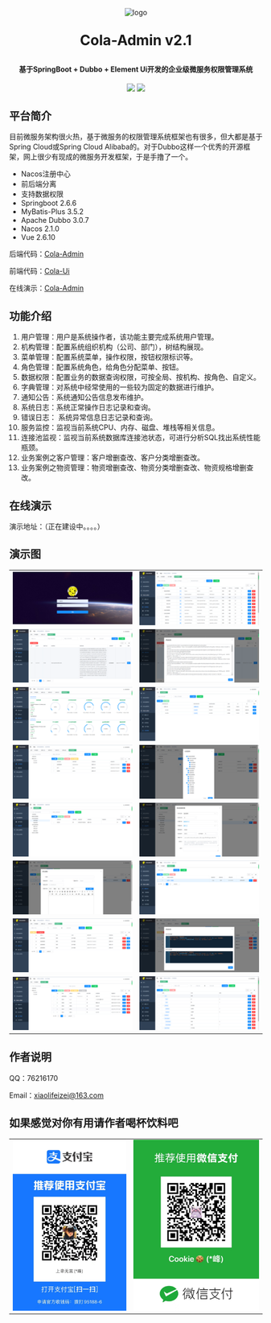 <p align="center">
	<img alt="logo" width="120" height="120"  src="https://s2.loli.net/2022/07/01/hwrfbyMKxp7HjVi.png">
</p>
<h1 align="center" style="margin: 30px 0 30px; font-weight: bold;">Cola-Admin v2.1</h1>
<h4 align="center">基于SpringBoot + Dubbo + Element Ui开发的企业级微服务权限管理系统</h4>
<p align="center">
	<a href="https://github.com/xiaolifeizei/cola-admin"><img src="https://img.shields.io/badge/ColaAdmin-v2.1-green"></a>
	<a href="https://github.com/xiaolifeizei/cola-admin/blob/master/LICENSE"><img src="https://img.shields.io/badge/license-Apache%20License%202.0-green"></a>
</p>


## 平台简介

目前微服务架构很火热，基于微服务的权限管理系统框架也有很多，但大都是基于Spring Cloud或Spring Cloud Alibaba的。对于Dubbo这样一个优秀的开源框架，网上很少有现成的微服务开发框架，于是手撸了一个。

* Nacos注册中心
* 前后端分离
* 支持数据权限
* Springboot 2.6.6
* MyBatis-Plus 3.5.2
* Apache Dubbo 3.0.7
* Nacos 2.1.0
* Vue 2.6.10

后端代码：[Cola-Admin](https://github.com/xiaolifeizei/cola-admin)

前端代码：[Cola-Ui](https://github.com/xiaolifeizei/cola-ui)

在线演示：[Cola-Admin](http://www.cola-admin.vip)

## 功能介绍

1.  用户管理：用户是系统操作者，该功能主要完成系统用户管理。
2.  机构管理：配置系统组织机构（公司、部门），树结构展现。
3.  菜单管理：配置系统菜单，操作权限，按钮权限标识等。
4.  角色管理：配置系统角色，给角色分配菜单、按钮。
5.  数据权限：配置业务的数据查询权限，可按全局、按机构、按角色、自定义。
6.  字典管理：对系统中经常使用的一些较为固定的数据进行维护。
7.  通知公告：系统通知公告信息发布维护。
8.  系统日志：系统正常操作日志记录和查询。
9.  错误日志： 系统异常信息日志记录和查询。
10. 服务监控：监视当前系统CPU、内存、磁盘、堆栈等相关信息。
11. 连接池监视：监视当前系统数据库连接池状态，可进行分析SQL找出系统性能瓶颈。
12. 业务案例之客户管理：客户增删查改、客户分类增删查改。
13. 业务案例之物资管理：物资增删查改、物资分类增删查改、物资规格增删查改。

## 在线演示

演示地址：（正在建设中。。。。）

## 演示图

<table>
    <tr>
        <td><img alt="登陆页面" src="https://github.com/xiaolifeizei/myImages/blob/master/static/%E7%99%BB%E9%99%86%E9%A1%B5%E9%9D%A2.png?raw=true"/></td>
        <td><img alt="菜单管理" src="https://github.com/xiaolifeizei/myImages/blob/master/static/%E8%8F%9C%E5%8D%95%E7%AE%A1%E7%90%86.png?raw=true"/></td>
    </tr>
    <tr>
        <td><img alt="错误日志" src="https://github.com/xiaolifeizei/myImages/blob/master/static/%E9%94%99%E8%AF%AF%E6%97%A5%E5%BF%97.png?raw=true"/></td>
        <td><img alt="错误日志详细信息" src="https://github.com/xiaolifeizei/myImages/blob/master/static/%E9%94%99%E8%AF%AF%E6%97%A5%E5%BF%97%E8%AF%A6%E7%BB%86%E4%BF%A1%E6%81%AF.png?raw=true"/></td>
    </tr>
    <tr>
        <td><img alt="服务监控" src="https://github.com/xiaolifeizei/myImages/blob/master/static/%E6%9C%8D%E5%8A%A1%E7%9B%91%E6%8E%A7.png?raw=true"/></td>
        <td><img alt="机构管理" src="https://github.com/xiaolifeizei/myImages/blob/master/static/%E6%9C%BA%E6%9E%84%E7%AE%A1%E7%90%86.png?raw=true"/></td>
    </tr>
    <tr>
        <td><img alt="角色管理" src="https://github.com/xiaolifeizei/myImages/blob/master/static/%E8%A7%92%E8%89%B2%E7%AE%A1%E7%90%86.png?raw=true"/></td>
        <td><img alt="分配菜单" src="https://github.com/xiaolifeizei/myImages/blob/master/static/%E8%A7%92%E8%89%B2%E7%AE%A1%E7%90%86%E5%88%86%E9%85%8D%E8%8F%9C%E5%8D%95.png?raw=true"/></td>
    </tr>
    <tr>
        <td><img alt="数据权限" src="https://github.com/xiaolifeizei/myImages/blob/master/static/%E6%95%B0%E6%8D%AE%E6%9D%83%E9%99%90.png?raw=true"/></td>
        <td><img alt="数据权限配置" src="https://github.com/xiaolifeizei/myImages/blob/master/static/%E6%95%B0%E6%8D%AE%E6%9D%83%E9%99%90%E9%85%8D%E7%BD%AE.png?raw=true"/></td>
    </tr>
    <tr>
        <td><img alt="添加通知" src="https://github.com/xiaolifeizei/myImages/blob/master/static/%E6%B7%BB%E5%8A%A0%E9%80%9A%E7%9F%A5.png?raw=true"/></td>
        <td><img alt="通知公告" src="https://github.com/xiaolifeizei/myImages/blob/master/static/%E9%80%9A%E7%9F%A5%E5%85%AC%E5%91%8A.png?raw=true"/></td>
    </tr>
    <tr>
        <td><img alt="系统日志" src="https://github.com/xiaolifeizei/myImages/blob/master/static/%E7%B3%BB%E7%BB%9F%E6%97%A5%E5%BF%97.png?raw=true"/></td>
        <td><img alt="系统日志详细信息" src="https://github.com/xiaolifeizei/myImages/blob/master/static/%E7%B3%BB%E7%BB%9F%E6%97%A5%E5%BF%97%E8%AF%A6%E7%BB%86%E4%BF%A1%E6%81%AF.png?raw=true"/></td>
    </tr>
    <tr>
        <td><img alt="用户管理" src="https://github.com/xiaolifeizei/myImages/blob/master/static/%E7%94%A8%E6%88%B7%E7%AE%A1%E7%90%86.png?raw=true"/></td>
        <td><img alt="字典管理" src="https://github.com/xiaolifeizei/myImages/blob/master/static/%E5%AD%97%E5%85%B8%E7%AE%A1%E7%90%86.png?raw=true"/></td>
    </tr>
</table>

## 作者说明

QQ：76216170

Email：xiaolifeizei@163.com


## 如果感觉对你有用请作者喝杯饮料吧

<table>
    <tr>
        <td>
	<img src="https://github.com/xiaolifeizei/myImages/blob/master/static/%E6%94%AF%E4%BB%98%E5%AE%9D%E6%94%B6%E6%AC%BE%E7%A0%81.jpg?raw=true" alt="支付宝收款码.jpg" style="width: 248; height: 337" />
	</td>
	<td>
	<img src="https://github.com/xiaolifeizei/myImages/blob/master/static/%E5%BE%AE%E4%BF%A1%E6%94%B6%E6%AC%BE%E7%A0%81.jpg?raw=true" alt="微信收款码.jpg" style="width: 248; height: 337" />
	</td>
    </tr>
</table>



